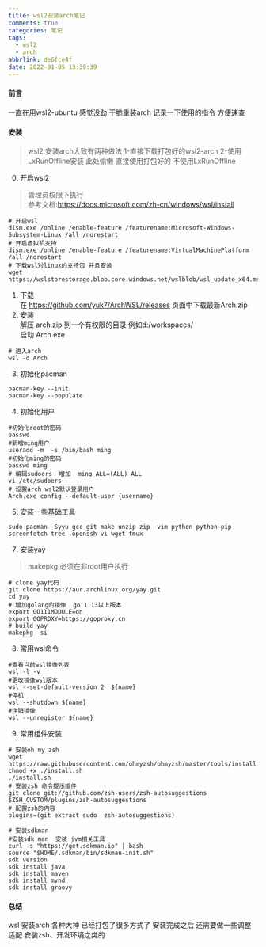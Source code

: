 ```yaml
---
title: wsl2安装arch笔记
comments: true
categories: 笔记
tags:
  - wsl2
  - arch
abbrlink: de6fce4f
date: 2022-01-05 13:39:39
---
```


#### 前言

一直在用wsl2-ubuntu 感觉没劲 干脆重装arch 记录一下使用的指令 方便速查

#### 安装

> wsl2 安装arch大致有两种做法 1-直接下载打包好的wsl2-arch 2-使用LxRunOffline安装
> 此处偷懒 直接使用打包好的 不使用LxRunOffline

0. 开启wsl2

> 管理员权限下执行  
> 参考文档:https://docs.microsoft.com/zh-cn/windows/wsl/install

```shell
# 开启wsl 
dism.exe /online /enable-feature /featurename:Microsoft-Windows-Subsystem-Linux /all /norestart
# 开启虚拟机支持  
dism.exe /online /enable-feature /featurename:VirtualMachinePlatform /all /norestart
# 下载wsl对linux的支持包 并且安装  
wget https://wslstorestorage.blob.core.windows.net/wslblob/wsl_update_x64.msi
```

1. 下载  
   在 https://github.com/yuk7/ArchWSL/releases 页面中下载最新Arch.zip
2. 安装  
   解压 arch.zip 到一个有权限的目录 例如d:/workspaces/   
   启动 Arch.exe

```shell
# 进入arch  
wsl -d Arch 
```

3. 初始化pacman

```shell
pacman-key --init
pacman-key --populate
```

4. 初始化用户

```shell
#初始化root的密码
passwd 
#新增ming用户
useradd -m  -s /bin/bash ming
#初始化ming的密码
passwd ming 
# 编辑sudoers  增加  ming ALL=(ALL) ALL 
vi /etc/sudoers 
# 设置arch wsl2默认登录用户   
Arch.exe config --default-user {username}
```

5. 安装一些基础工具 
```shell
sudo pacman -Syyu gcc git make unzip zip  vim python python-pip screenfetch tree  openssh vi wget tmux 
```

7. 安装yay   
> makepkg 必须在非root用户执行  

```shell
# clone yay代码
git clone https://aur.archlinux.org/yay.git
cd yay
# 增加golang的镜像  go 1.13以上版本  
export GO111MODULE=on
export GOPROXY=https://goproxy.cn
# build yay   
makepkg -si
```

8. 常用wsl命令 
```shell
#查看当前wsl镜像列表 
wsl -l -v 
#更改镜像wsl版本
wsl --set-default-version 2  ${name}
#停机
wsl --shutdown ${name}
#注销镜像
wsl --unregister ${name}
```

9. 常用组件安装
```shell
# 安装oh my zsh 
wget https://raw.githubusercontent.com/ohmyzsh/ohmyzsh/master/tools/install.sh
chmod +x ./install.sh 
./install.sh 
# 安装zsh 命令提示插件
git clone git://github.com/zsh-users/zsh-autosuggestions $ZSH_CUSTOM/plugins/zsh-autosuggestions
# 配置zsh的内容
plugins=(git extract sudo  zsh-autosuggestions)

# 安装sdkman  
#安装sdk man  安装 jvm相关工具 
curl -s "https://get.sdkman.io" | bash
source "$HOME/.sdkman/bin/sdkman-init.sh"
sdk version
sdk install java 
sdk install maven 
sdk install mvnd 
sdk install groovy 
```

#### 总结
wsl 安装arch 各种大神 已经打包了很多方式了 
安装完成之后 还需要做一些调整适配 安装zsh、开发环境之类的 